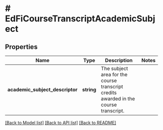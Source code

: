 # # EdFiCourseTranscriptAcademicSubject

## Properties

Name | Type | Description | Notes
------------ | ------------- | ------------- | -------------
**academic_subject_descriptor** | **string** | The subject area for the course transcript credits awarded in the course transcript. |

[[Back to Model list]](../../README.md#models) [[Back to API list]](../../README.md#endpoints) [[Back to README]](../../README.md)
